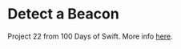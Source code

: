 # Detect a Beacon

Project 22 from 100 Days of Swift.
More info [here](https://www.hackingwithswift.com/100/75).
